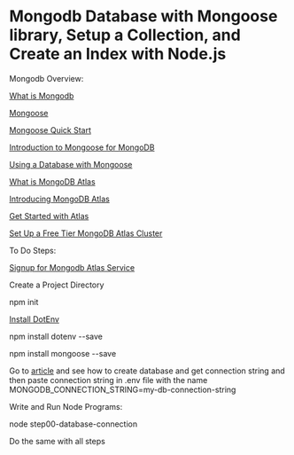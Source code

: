 # Mongodb Database with Mongoose library, Setup a Collection, and Create an Index with Node.js

Mongodb Overview:

[What is Mongodb](https://docs.mongodb.com/manual/introduction/)

[Mongoose](https://mongoosejs.com/)

[Mongoose Quick Start](https://mongoosejs.com/docs/index.html)

[Introduction to Mongoose for MongoDB](https://www.freecodecamp.org/news/introduction-to-mongoose-for-mongodb-d2a7aa593c57/)

[Using a Database with Mongoose](https://developer.mozilla.org/en-US/docs/Learn/Server-side/Express_Nodejs/mongoose)


[What is MongoDB Atlas](https://www.mongodb.com/cloud/atlas/efficiency)

[Introducing MongoDB Atlas](https://www.mongodb.com/presentations/introducing-mongodb-atlas)

[Get Started with Atlas](https://docs.atlas.mongodb.com/getting-started/)

[Set Up a Free Tier MongoDB Atlas Cluster](https://studio3t.com/knowledge-base/articles/mongodb-atlas-tutorial/)


To Do Steps:

[Signup for Mongodb Atlas Service](https://www.mongodb.com/cloud/atlas/signup)

Create a Project Directory

npm init

[Install DotEnv](https://www.npmjs.com/package/dotenv)

npm install dotenv --save

npm install mongoose --save


Go to [article](https://studio3t.com/knowledge-base/articles/mongodb-atlas-tutorial/) and see how to create database and get connection string and then paste connection string in .env file with the name MONGODB_CONNECTION_STRING=my-db-connection-string

Write and Run Node Programs:

node step00-database-connection

Do the same with all steps 